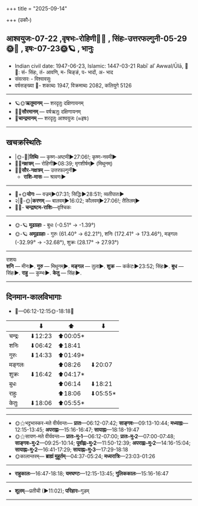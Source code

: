 +++
title = "2025-09-14"

+++
(उकौ॰)
## आश्वयुजः-07-22  ,वृषभः-रोहिणी🌛🌌  ,  सिंहः-उत्तरफल्गुनी-05-29🌞🌌  ,  इषः-07-23🌞🪐  , भानुः
- Indian civil date: 1947-06-23, Islamic: 1447-03-21 Rabīʿ alʾ Awwal/Ūlā, 🌌🌞: सं- सिंहः, तं- आवणि, म- चिङ्ङं, प- भादों, अ- भाद
- संवत्सरः - विश्वावसुः
- वर्षसङ्ख्या 🌛- शकाब्दः 1947, विक्रमाब्दः 2082, कलियुगे 5126
___________________
- 🪐🌞**ऋतुमानम्** — शरदृतुः दक्षिणायनम्
- 🌌🌞**सौरमानम्** — वर्षऋतुः दक्षिणायनम्
- 🌛**चान्द्रमानम्** — शरदृतुः आश्वयुजः (≈इषः)
___________________


## खचक्रस्थितिः
- |🌞-🌛|**तिथिः** — कृष्ण-अष्टमी►27:06!; कृष्ण-नवमी►  
- 🌌🌛**नक्षत्रम्** — रोहिणी►08:39; मृगशीर्षम्► (मिथुनम्)  
- 🌌🌞**सौर-नक्षत्रम्** — उत्तरफल्गुनी►  
  - **राशि-मासः** — श्रावणः► 
___________________
- 🌛+🌞**योगः** — वज्रम्►07:31; सिद्धिः►28:51!; व्यतीपातः►  
- २|🌛-🌞|**करणम्** — बालवम्►16:02; कौलवम्►27:06!; तैतिलम्►  
- 🌌🌛- **चन्द्राष्टम-राशिः**—वृश्चिकः  
___________________
- 🌞-🪐 **मूढग्रहाः** - बुधः (-0.51° → -1.39°)
- 🌞-🪐 **अमूढग्रहाः** - गुरुः (61.40° → 62.21°), शनिः (172.41° → 173.46°), मङ्गलः (-32.99° → -32.68°), शुक्रः (28.17° → 27.93°)
___________________
राशयः  
**शनि** — मीनः►. **गुरु** — मिथुनम्►. **मङ्गल** — तुला►. **शुक्र** — कर्कटः►23:52; सिंहः►. **बुध** — सिंहः►. **राहु** — कुम्भः►. **केतु** — सिंहः►. 
___________________


## दिनमान-कालविभागाः
- 🌅—06:12-12:15🌞-18:18🌇  

|      |⬇     |⬆     |⬇     |
|------|-----|-----|------|
|चन्द्रः|⬇12:23 |⬆00:05*|     |
|शनिः   |⬇06:42 |⬆18:41 |     |
|गुरुः  |⬇14:33 |⬆01:49*|     |
|मङ्गलः |     |⬆08:26 |⬇20:07 |
|शुक्रः |⬇16:42 |⬆04:17*|     |
|बुधः   |     |⬆06:14 |⬇18:21 |
|राहुः  |     |⬆18:06 |⬇05:55*|
|केतुः  |⬇18:06 |⬆05:55*|     |
___________________
- 🌞⚝भट्टभास्कर-मते वीर्यवन्तः— **प्रातः**—06:12-07:42; **साङ्गवः**—09:13-10:44; **मध्याह्नः**—12:15-13:45; **अपराह्णः**—15:16-16:47; **सायाह्नः**—18:18-19:47  
- 🌞⚝सायण-मते वीर्यवन्तः— **प्रातः-मु॰1**—06:12-07:00; **प्रातः-मु॰2**—07:00-07:48; **साङ्गवः-मु॰2**—09:25-10:14; **पूर्वाह्णः-मु॰2**—11:50-12:39; **अपराह्णः-मु॰2**—14:16-15:04; **सायाह्नः-मु॰2**—16:41-17:29; **सायाह्नः-मु॰3**—17:29-18:18  
- 🌞कालान्तरम्— **ब्राह्मं मुहूर्तम्**—04:37-05:24; **मध्यरात्रिः**—23:03-01:26  
___________________
- **राहुकालः**—16:47-18:18; **यमघण्टः**—12:15-13:45; **गुलिककालः**—15:16-16:47  
___________________
- **शूलम्**—प्रतीची (►11:02); **परिहारः**–गुडम्  
___________________
